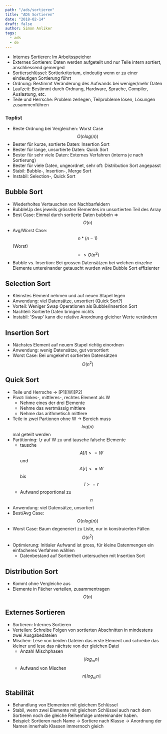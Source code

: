 ```yaml
---
path: "/ads/sortieren"
title: "ADS Sortieren"
date: "2018-02-14"
draft: false
author: Simon Anliker
tags:
  - ads
  - de
---
```


* Internes Sortieren: Im Arbeitsspeicher
* Externes Sortieren: Daten werden aufgeteilt und nur Teile intern sortiert, anschliessend gemerged
* Sortierschlüssel: Sortierkriterium, eindeutig wenn er zu einer eindeutigen Sortierung führt
* Ordnung: Bestimmt Veränderung des Aufwands bei weniger/mehr Daten
* Laufzeit: Bestimmt durch Ordnung, Hardware, Sprache, Compiler, Auslastung, etc.
* Teile und Herrsche: Problem zerlegen, Teilprobleme lösen, Lösungen zusammenführen

### Toplist

* Beste Ordnung bei Vergleichen: Worst Case $$O(nlog(n))$$
* Bester für kurze, sortierte Daten: Insertion Sort
* Bester für lange, unsortierte Daten: Quick Sort
* Bester für sehr viele Daten: Externes Verfahren (interns je nach Sortierung)
* Bester für viele Daten, ungeordnet, sehr oft: Distribution Sort angepasst 
* Stabil: Bubble-, Insertion-, Merge Sort
* Instabil: Selection-, Quick Sort


## Bubble Sort

* Wiederholtes Vertauschen von Nachbarfeldern
* BubbleUp des jeweils grössten Elementes im unsortierten Teil des Array
* Best Case: Einmal durch sortierte Daten bubbeln => $$O(n)$$
* Avg/Worst Case: $$ n*(n-1) $$ (Worst) $$ => O(n^2)$$
* Bubble vs. Insertion: Bei grossen Datensätzen bei welchen einzelne Elemente untereinander getauscht wurden wäre Bubble Sort effizienter

## Selection Sort

* Kleinstes Element nehmen und auf neuen Stapel legen
* Anwendung: viel Datensätze, unsortiert (Quick Sort?)
* Vorteil: Weniger Swap Operationen als Bubble/Insertion Sort
* Nachteil: Sortierte Daten bringen nichts
* Instabil: 'Swap' kann die relative Anordnung gleicher Werte verändern

## Insertion Sort

* Nächstes Element auf neuem Stapel richtig einordnen
* Anwendung: wenig Datensätze, gut vorsortiert
* Worst Case: Bei umgekehrt sortierten Datensätzen $$O(n^2)$$

## Quick Sort

* Teile und Herrsche -> [P1][W][P2]
* Pivot: linkes-, mittleres-, rechtes Element als W
  * Nehme eines der drei Elemente
  * Nehme das wertmässig mittlere
  * Nehme das arithmetisch mittlere
* Teile in zwei Partionen ohne W -> Bereich muss $$log(n)$$ mal geteilt werden
* Partitioning: l,r auf W zu und tausche falsche Elemente
  * tausche $$A[l] >= W$$ und $$A[r] <= W$$ bis $$l>=r$$
  * Aufwand proportional zu $$n$$ 
* Anwendung: viel Datensätze, unsortiert
* Best/Avg Case: $$O(nlog(n))$$
* Worst Case: Baum degeneriert zu Liste, nur in konstruierten Fällen $$O(n^2)$$
* Optimierung: Initialer Aufwand ist gross, für kleine Datenmengen ein einfacheres Verfahren wählen
  * Datenbestand auf Sortiertheit untersuchen mit Insertion Sort

## Distribution Sort

* Kommt ohne Vergleiche aus
* Elemente in Fächer verteilen, zusammentragen $$O(n)$$

## Externes Sortieren

* Sortieren: Internes Sortieren
* Verteilen: Schreibe Folgen von sortierten Abschnitten in mindestens zwei Ausgabedateien
* Mischen: Lese von beiden Dateien das erste Element und schreibe das kleiner und lese das nächste von der gleichen Datei
  * Anzahl Mischphasen $$\lfloor log_{m}n \rfloor$$
  * Aufwand von Mischen $$n \lfloor log_{m}n \rfloor$$

## Stabilität

* Behandlung von Elementen mit gleichem Schlüssel
* Stabil, wenn zwei Elemente mit gleichem Schlüssel auch nach dem Sortieren noch die gleiche Reihenfolge untereinander haben.
* Beispiel: Sortieren nach Name -> Sortiere nach Klasse -> Anordnung der Namen innerhalb Klassen immernoch gleich
